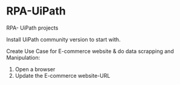 # RPA-UiPath
RPA- UiPath projects

Install UiPath community version to start with.

Create Use Case for E-commerce website & do data scrapping and Manipulation:
1. Open a browser
2. Update the E-commerce website-URL
